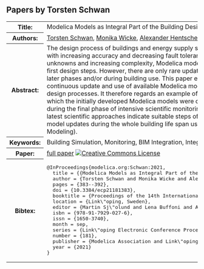 ## Papers by Torsten Schwan
<table><tr><th>Title:</th>
<td>Modelica Models as Integral Part of the Building Design Process</td>
</tr>
<tr><th>Authors:</th>
<td>
<a href="/proceedings/authors/TorstenSchwan">Torsten Schwan</a>, <a href="/proceedings/authors/MonikaWicke">Monika Wicke</a>, <a href="/proceedings/authors/AlexanderHentschel">Alexander Hentschel</a> and <a href="/proceedings/authors/ReneUnger">René Unger</a></td>
</tr>
<tr><th>Abstract:</th>
<td>The  design  process  of  buildings  and  energy  supply systems consists of several steps with increasing accuracy and decreasing fault tolerance. Because of a wide range of unknowns and increasing complexity, Modelica models are  often  an  integral  part  of  the  first  design  steps. However, there are only rare updates and reuse of these 
models in later phases and/or during building use. 
This  paper  emphasizes  the  potential  of  a  continuous update and use of available Modelica models during all steps of building design processes. It therefore regards an 
example of a research greenhouse building for which the initially  developed  Modelica models  were  continuously updated  and  reused  during  the  final  phase  of  intensive scientific  monitoring.  Furthermore,  general  insights  in latest  scientific  approaches  indicate  suitable  steps  of partly-automated  continuous  model  updates  during  the whole building life span using BIM (Building Information Modeling).</td></tr>
<tr><th>Keywords:</th>
<td>Building Simulation, Monitoring, BIM Integration, Integral Design Processes</td></tr>
<tr><th>Paper:</th>
<td><a href="https://doi.org/10.3384/ecp21181383">full paper</a> <a rel="license" href="http://creativecommons.org/licenses/by/4.0/"><img alt="Creative Commons License" style="border-width:0" src="https://i.creativecommons.org/l/by/4.0/80x15.png" /></a></td>
</tr>
<tr><th>Bibtex:</th>
<td><pre>
@InProceedings{modelica.org:Schwan:2021,
  title = {{Modelica Models as Integral Part of the Building Design Process}},
  author = {Torsten Schwan and Monika Wicke and Alexander Hentschel and Ren\&#x27;e Unger},
  pages = {383--392},
  doi = {10.3384/ecp21181383},
  booktitle = {Proceedings of the 14th International Modelica Conference},
  location = {Link\&quot;oping, Sweden},
  editor = {Martin Sj\&quot;olund and Lena Buffoni and Adrian Pop and Lennart Ochel},
  isbn = {978-91-7929-027-6},
  issn = {1650-3740},
  month = sep,
  series = {Link\&quot;oping Electronic Conference Proceedings},
  number = {181},
  publisher = {Modelica Association and Link\&quot;oping University Electronic Press},
  year = {2021}
}
</pre></td></tr>
</table><br>
